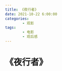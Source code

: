 ```yaml
---
title: 《夜行者》
date: 2021-10-22 6:00:00
categories:
        - 观影
tags:
        - 电影
        - 观后感
---
```


# 《夜行者》
